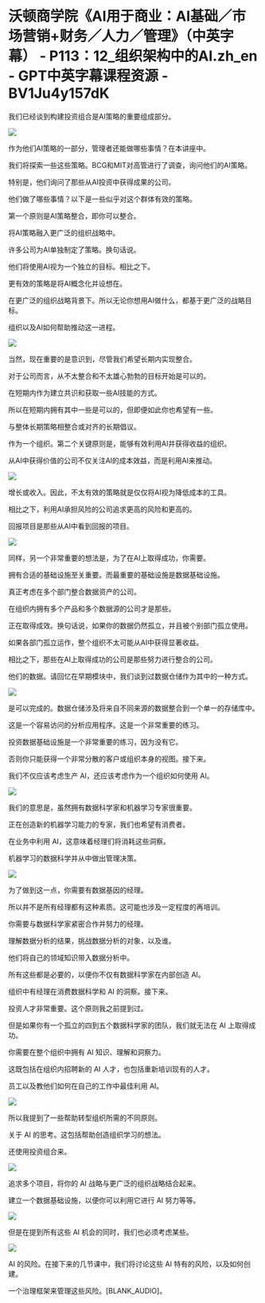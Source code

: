 # 沃顿商学院《AI用于商业：AI基础／市场营销+财务／人力／管理》（中英字幕） - P113：12_组织架构中的AI.zh_en - GPT中英字幕课程资源 - BV1Ju4y157dK

我们已经谈到构建投资组合是AI策略的重要组成部分。

![](img/ffba337f724a404d2df95c87dccac4e0_1.png)

作为他们AI策略的一部分，管理者还能做哪些事情？在本讲座中。

我们将探索一些这些策略。BCG和MIT对高管进行了调查，询问他们的AI策略。

特别是，他们询问了那些从AI投资中获得成果的公司。

他们做了哪些事情？以下是一些似乎对这个群体有效的策略。

第一个原则是AI策略整合，即你可以整合。

将AI策略融入更广泛的组织战略中。

许多公司为AI单独制定了策略。换句话说。

他们将使用AI视为一个独立的目标。相比之下。

更有效的策略是将AI概念化并设想在。

在更广泛的组织战略背景下。所以无论你想用AI做什么，都基于更广泛的战略目标。

组织以及AI如何帮助推动这一进程。

![](img/ffba337f724a404d2df95c87dccac4e0_3.png)

当然，现在重要的是意识到，尽管我们希望长期内实现整合。

对于公司而言，从不太整合和不太雄心勃勃的目标开始是可以的。

在短期内作为建立共识和获取一些AI技能的方式。

所以在短期内拥有其中一些是可以的，但即便如此你也希望有一些。

与整体长期策略相整合或对齐的长期倡议。

作为一个组织。第二个关键原则是，能够有效利用AI并获得收益的组织。

从AI中获得价值的公司不仅关注AI的成本效益，而是利用AI来推动。

![](img/ffba337f724a404d2df95c87dccac4e0_5.png)

增长或收入。因此，不太有效的策略就是仅仅将AI视为降低成本的工具。

相比之下，利用AI承担风险的公司追求更高的风险和更高的。

回报项目是那些从AI中看到回报的项目。

![](img/ffba337f724a404d2df95c87dccac4e0_7.png)

同样，另一个非常重要的想法是，为了在AI上取得成功，你需要。

拥有合适的基础设施至关重要。而最重要的基础设施是数据基础设施。

真正考虑在多个部门整合数据资产的公司。

在组织内拥有多个产品和多个数据源的公司才是那些。

正在取得成效。换句话说，如果你的数据仍然孤立，并且被个别部门孤立使用。

如果各部门孤立运作，整个组织不太可能从AI中获得显著收益。

相比之下，那些在AI上取得成功的公司是那些努力进行整合的公司。

他们的数据。请回忆在早期模块中，我们谈到过数据仓储作为其中的一种方式。

![](img/ffba337f724a404d2df95c87dccac4e0_9.png)

是可以完成的。数据仓储涉及将来自不同来源的数据整合到一个单一的存储库中。

这是一个容易访问的分析应用程序。这是一个非常重要的练习。

投资数据基础设施是一个非常重要的练习，因为没有它。

否则你只能获得一个非常分散的客户或组织本身的视图。接下来。

我们不仅应该考虑生产 AI，还应该考虑作为一个组织如何使用 AI。

![](img/ffba337f724a404d2df95c87dccac4e0_11.png)

我们的意思是，虽然拥有数据科学家和机器学习专家很重要。

正在创造新的机器学习能力的专家，我们也希望有消费者。

在业务中利用 AI，这意味着经理们将消耗这些洞察。

机器学习的数据科学并从中做出管理决策。

![](img/ffba337f724a404d2df95c87dccac4e0_13.png)

为了做到这一点，你需要有数据基因的经理。

所以并不是所有经理都有这种素质。这可能也涉及一定程度的再培训。

你需要与数据科学家紧密合作并努力的经理。

理解数据分析的结果，挑战数据分析的对象，以及谁。

他们将自己的领域知识带入数据分析中。

所有这些都是必要的，以便你不仅有数据科学家在内部创造 AI。

组织中有经理在消费数据科学和 AI 的洞察。接下来。

投资人才非常重要。这个原则我之前提到过。

但是如果你有一个孤立的四到五个数据科学家的团队，我们就无法在 AI 上取得成功。

你需要在整个组织中拥有 AI 知识、理解和洞察力。

这既包括在组织内招聘新的 AI 人才，也包括重新培训现有的人才。

员工以及教他们如何在自己的工作中最佳利用 AI。

![](img/ffba337f724a404d2df95c87dccac4e0_15.png)

所以我提到了一些帮助转型组织所需的不同原则。

关于 AI 的思考。这包括帮助创造组织学习的想法。

还使用投资组合来。

![](img/ffba337f724a404d2df95c87dccac4e0_17.png)

追求多个项目，将你的 AI 战略与更广泛的组织战略结合起来。

建立一个数据基础设施，以便你可以利用它进行 AI 努力等等。

![](img/ffba337f724a404d2df95c87dccac4e0_19.png)

但是在提到所有这些 AI 机会的同时，我们也必须考虑某些。

![](img/ffba337f724a404d2df95c87dccac4e0_21.png)

AI 的风险。在接下来的几节课中，我们将讨论这些 AI 特有的风险，以及如何创建。

一个治理框架来管理这些风险。[BLANK_AUDIO]。
